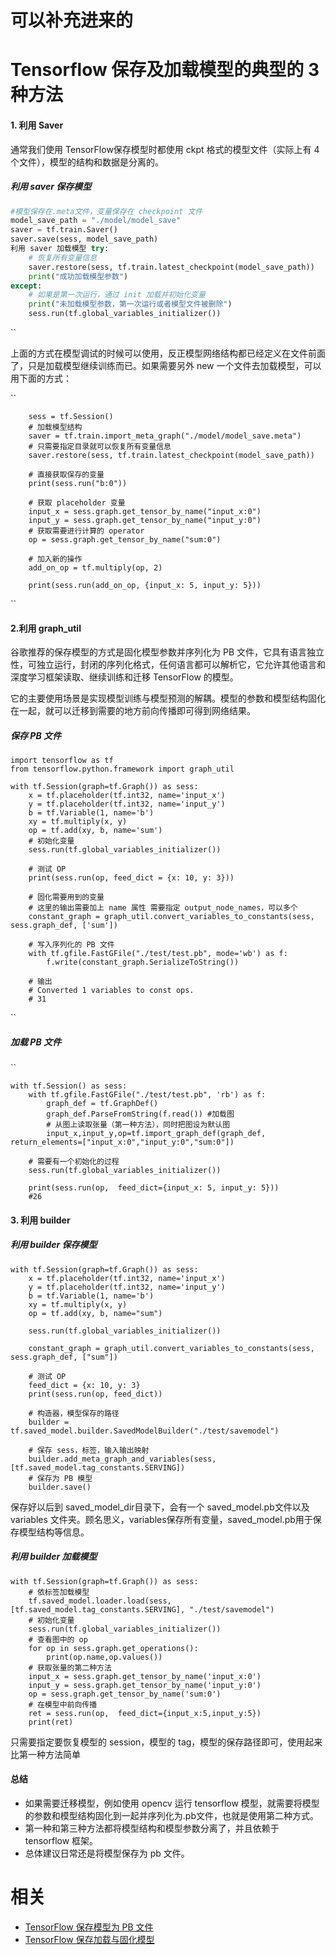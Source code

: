 
# 可以补充进来的



# Tensorflow 保存及加载模型的典型的 3 种方法




#### 1. 利用 Saver

通常我们使用 TensorFlow保存模型时都使用 ckpt 格式的模型文件（实际上有 4 个文件），模型的结构和数据是分离的。

##### 利用 saver 保存模型


```py
#模型保存在.meta文件，变量保存在 checkpoint 文件
model_save_path = "./model/model_save"
saver = tf.train.Saver()
saver.save(sess, model_save_path)
利用 saver 加载模型 try:
    # 恢复所有变量信息
    saver.restore(sess, tf.train.latest_checkpoint(model_save_path))
    print("成功加载模型参数")
except:
    # 如果是第一次运行，通过 init 加载并初始化变量
    print("未加载模型参数，第一次运行或者模型文件被删除")
    sess.run(tf.global_variables_initializer())
```

``

上面的方式在模型调试的时候可以使用，反正模型网络结构都已经定义在文件前面了，只是加载模型继续训练而已。如果需要另外 new 一个文件去加载模型，可以用下面的方式：

``

```
    sess = tf.Session()
    # 加载模型结构
    saver = tf.train.import_meta_graph("./model/model_save.meta")
    # 只需要指定目录就可以恢复所有变量信息
    saver.restore(sess, tf.train.latest_checkpoint(model_save_path))

    # 直接获取保存的变量
    print(sess.run("b:0"))

    # 获取 placeholder 变量
    input_x = sess.graph.get_tensor_by_name("input_x:0")
    input_y = sess.graph.get_tensor_by_name("input_y:0")
    # 获取需要进行计算的 operator
    op = sess.graph.get_tensor_by_name("sum:0")

    # 加入新的操作
    add_on_op = tf.multiply(op, 2)

    print(sess.run(add_on_op, {input_x: 5, input_y: 5}))
```

``

#### 2.利用 graph_util

谷歌推荐的保存模型的方式是固化模型参数并序列化为 PB 文件，它具有语言独立性，可独立运行，封闭的序列化格式，任何语言都可以解析它，它允许其他语言和深度学习框架读取、继续训练和迁移 TensorFlow 的模型。

它的主要使用场景是实现模型训练与模型预测的解耦。模型的参数和模型结构固化在一起，就可以迁移到需要的地方前向传播即可得到网络结果。

##### 保存 PB 文件


```
import tensorflow as tf
from tensorflow.python.framework import graph_util

with tf.Session(graph=tf.Graph()) as sess:
    x = tf.placeholder(tf.int32, name='input_x')
    y = tf.placeholder(tf.int32, name='input_y')
    b = tf.Variable(1, name='b')
    xy = tf.multiply(x, y)
    op = tf.add(xy, b, name='sum')
    # 初始化变量
    sess.run(tf.global_variables_initializer())

    # 测试 OP
    print(sess.run(op, feed_dict = {x: 10, y: 3}))

    # 固化需要用到的变量
    # 这里的输出需要加上 name 属性 需要指定 output_node_names，可以多个
    constant_graph = graph_util.convert_variables_to_constants(sess, sess.graph_def, ['sum'])

    # 写入序列化的 PB 文件
    with tf.gfile.FastGFile("./test/test.pb", mode='wb') as f:
        f.write(constant_graph.SerializeToString())

    # 输出
    # Converted 1 variables to const ops.
    # 31
```

``

##### 加载 PB 文件

``

```
with tf.Session() as sess:
    with tf.gfile.FastGFile("./test/test.pb", 'rb') as f:
        graph_def = tf.GraphDef()
        graph_def.ParseFromString(f.read()) #加载图
        # 从图上读取张量（第一种方法），同时把图设为默认图
        input_x,input_y,op=tf.import_graph_def(graph_def, return_elements=["input_x:0","input_y:0","sum:0"])

    # 需要有一个初始化的过程
    sess.run(tf.global_variables_initializer())

    print(sess.run(op,  feed_dict={input_x: 5, input_y: 5}))
    #26
```

#### 3. 利用 builder

##### 利用 builder 保存模型


```
with tf.Session(graph=tf.Graph()) as sess:
    x = tf.placeholder(tf.int32, name='input_x')
    y = tf.placeholder(tf.int32, name='input_y')
    b = tf.Variable(1, name='b')
    xy = tf.multiply(x, y)
    op = tf.add(xy, b, name="sum")

    sess.run(tf.global_variables_initializer())

    constant_graph = graph_util.convert_variables_to_constants(sess, sess.graph_def, ["sum"])

    # 测试 OP
    feed_dict = {x: 10, y: 3}
    print(sess.run(op, feed_dict))

    # 构造器，模型保存的路径
    builder = tf.saved_model.builder.SavedModelBuilder("./test/savemodel")

    # 保存 sess，标签，输入输出映射
    builder.add_meta_graph_and_variables(sess, [tf.saved_model.tag_constants.SERVING])
    # 保存为 PB 模型
    builder.save()
```


保存好以后到 saved_model_dir目录下，会有一个 saved_model.pb文件以及 variables 文件夹。顾名思义，variables保存所有变量，saved_model.pb用于保存模型结构等信息。

##### 利用 builder 加载模型


```
with tf.Session(graph=tf.Graph()) as sess:
    # 依标签加载模型
    tf.saved_model.loader.load(sess, [tf.saved_model.tag_constants.SERVING], "./test/savemodel")
    # 初始化变量
    sess.run(tf.global_variables_initializer())
    # 查看图中的 op
    for op in sess.graph.get_operations():
        print(op.name,op.values())
    # 获取张量的第二种方法
    input_x = sess.graph.get_tensor_by_name('input_x:0')
    input_y = sess.graph.get_tensor_by_name('input_y:0')
    op = sess.graph.get_tensor_by_name('sum:0')
    # 在模型中前向传播
    ret = sess.run(op,  feed_dict={input_x:5,input_y:5})
    print(ret)
```


只需要指定要恢复模型的 session，模型的 tag，模型的保存路径即可，使用起来比第一种方法简单

#### 总结

- 如果需要迁移模型，例如使用 opencv 运行 tensorflow 模型，就需要将模型的参数和模型结构固化到一起并序列化为.pb文件，也就是使用第二种方式。
- 第一种和第三种方法都将模型结构和模型参数分离了，并且依赖于 tensorflow 框架。
- 总体建议日常还是将模型保存为 pb 文件。




# 相关

- [TensorFlow 保存模型为 PB 文件](https://zhuanlan.zhihu.com/p/32887066)
- [TensorFlow 保存加载与固化模型](https://me.aimao.co/2018/05/tensorflow-save-load-frezen-model/)

